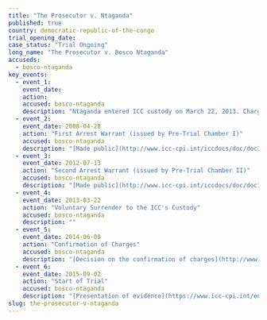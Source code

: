 ```yaml
---
title: "The Prosecutor v. Ntaganda"
published: true
country: democratic-republic-of-the-congo
trial_opening_date:
case_status: "Trial Ongoing"
long_name: "The Prosecutor v. Bosco Ntaganda"
accuseds:
  - bosco-ntaganda
key_events:
  - event_1:
    event_date:
    action:
    accused: bosco-ntaganda
    description: "Ntaganda entered ICC custody on March 22, 2013. Charges were confirmed against him on June 9, 2014. The trial in this case opened on 2 September 2015 before Trial Chamber VI."
  - event_2:
    event_date: 2008-04-28
    action: "First Arrest Warrant (issued by Pre-Trial Chamber I)"
    accused: bosco-ntaganda
    description: "[Made public](http://www.icc-cpi.int/iccdocs/doc/doc305330.PDF)"
  - event_3:
    event_date: 2012-07-13
    action: "Second Arrest Warrant (issued by Pre-Trial Chamber II)"
    accused: bosco-ntaganda
    description: "[Made public](http://www.icc-cpi.int/iccdocs/doc/doc1441449.pdf)"
  - event_4:
    event_date: 2013-03-22
    action: "Voluntary Surrender to the ICC's Custody"
    accused: bosco-ntaganda
    description: ""
  - event_5:
    event_date: 2014-06-09
    action: "Confirmation of Charges"
    accused: bosco-ntaganda
    description: "[Decision on the confirmation of charges](http://www.icc-cpi.int/iccdocs/doc/doc1783301.pdf)"
  - event_6:
    event_date: 2015-09-02
    action: "Start of Trial"
    accused: bosco-ntaganda
    description: "[Presentation of evidence](https://www.icc-cpi.int/en_menus/icc/situations%20and%20cases/situations/situation%20icc%200104/related%20cases/icc%200104%200206/Pages/ntaganda-trial-info.aspx)"
slug: the-prosecutor-v-ntaganda
---
```

